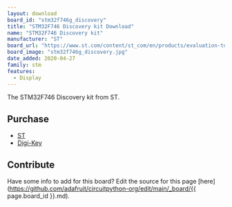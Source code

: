 ```yaml
---
layout: download
board_id: "stm32f746g_discovery"
title: "STM32F746 Discovery kit Download"
name: "STM32F746 Discovery kit"
manufacturer: "ST"
board_url: "https://www.st.com/content/st_com/en/products/evaluation-tools/product-evaluation-tools/mcu-mpu-eval-tools/stm32-mcu-mpu-eval-tools/stm32-discovery-kits/32f746gdiscovery.html"
board_image: "stm32f746g_discovery.jpg"
date_added: 2020-04-27
family: stm
features:
  - Display
---
```


The STM32F746 Discovery kit from ST.

## Purchase
* [ST](https://www.st.com/content/st_com/en/products/evaluation-tools/product-evaluation-tools/mcu-mpu-eval-tools/stm32-mcu-mpu-eval-tools/stm32-discovery-kits/32f746gdiscovery.html)
* [Digi-Key](https://www.digikey.com/product-detail/en/stmicroelectronics/STM32F746G-DISCO/497-15680-5-ND/5267791)

## Contribute

Have some info to add for this board? Edit the source for this page [here](https://github.com/adafruit/circuitpython-org/edit/main/_board/{{ page.board_id }}.md).
